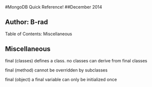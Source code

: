 #MongoDB Quick Reference!
##December 2014

Author: B-rad
-------------------------------------------------------------------------------

Table of Contents:
Miscellaneous

Miscellaneous
-------------------------------------------------------------------------------

final (classes)
  defines a class. no classes can derive from final classes

final (method)
  cannot be overridden by subclasses 

final (object)
  a final variable can only be initialized once
